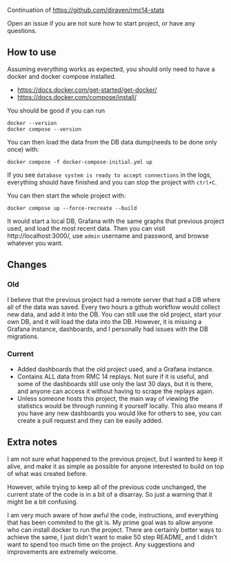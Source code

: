 Continuation of https://github.com/diraven/rmc14-stats

Open an issue if you are not sure how to start project, or have any questions.

## How to use
Assuming everything works as expected, you should only need to have a docker and docker compose installed.
- https://docs.docker.com/get-started/get-docker/
- https://docs.docker.com/compose/install/

You should be good if you can run
```
docker --version
docker compose --version
```

You can then load the data from the DB data dump(needs to be done only once) with:
```
docker compose -f docker-compose-initial.yml up
```
If you see `database system is ready to accept connections` in the logs, everything should have finished and you can stop the project with `ctrl+C`.

You can then start the whole project with:
```
docker compose up --force-recreate --build
```
It would start a local DB, Grafana with the same graphs that previous project used, and load the most recent data. Then you can visit http://localhost:3000/, use `admin` username and password, and browse whatever you want.

## Changes
### Old
I believe that the previous project had a remote server that had a DB where all of the data was saved. Every two hours a github workflow would collect new data, and add it into the DB. You can still use the old project, start your own DB, and it will load the data into the DB. However, it is missing a Grafana instance, dashboards, and I personally had issues with the DB migrations.

### Current
- Added dashboards that the old project used, and a Grafana instance.
- Contains ALL data from RMC 14 replays. Not sure if it is useful, and some of the dashboards still use only the last 30 days, but it is there, and anyone can access it without having to scrape the replays again.
- Unless someone hosts this project, the main way of viewing the statistics would be through running it yourself locally. This also means if you have any new dashboards you would like for others to see, you can create a pull request and they can be easily added.

## Extra notes
I am not sure what happened to the previous project, but I wanted to keep it alive, and make it as simple as possible for anyone interested to build on top of what was created before.

However, while trying to keep all of the previous code unchanged, the current state of the code is in a bit of a disarray. So just a warning that it might be a bit confusing.

I am very much aware of how awful the code, instructions, and everything that has been commited to the git is. My prime goal was to allow anyone who can install docker to run the project. There are certainly better ways to achieve the same, I just didn't want to make 50 step README, and I didn't want to spend too much time on the project. Any suggestions and improvements are extremely welcome.
